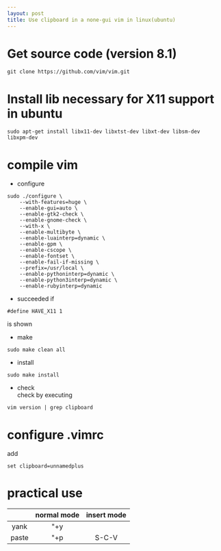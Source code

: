 ```yaml
---
layout: post
title: Use clipboard in a none-gui vim in linux(ubuntu)
---
```

# Get source code (version 8.1)  
```
git clone https://github.com/vim/vim.git
```

# Install lib necessary for X11 support in ubuntu  
```
sudo apt-get install libx11-dev libxtst-dev libxt-dev libsm-dev libxpm-dev
```

# compile vim  
- configure  
```
sudo ./configure \
    --with-features=huge \
    --enable-gui=auto \
    --enable-gtk2-check \
    --enable-gnome-check \
    --with-x \
    --enable-multibyte \
    --enable-luainterp=dynamic \
    --enable-gpm \
    --enable-cscope \
    --enable-fontset \
    --enable-fail-if-missing \
    --prefix=/usr/local \
    --enable-pythoninterp=dynamic \
    --enable-python3interp=dynamic \
    --enable-rubyinterp=dynamic
```  
- succeeded if  
```
#define HAVE_X11 1
```
is shown  
- make  
```
sudo make clean all
```  
- install  
```
sudo make install
```  
- check  
check by executing
```
vim version | grep clipboard
```

# configure .vimrc  
add
```
set clipboard=unnamedplus
```

# practical use
| | normal mode | insert mode |  
|:---:|:---:|:---:|  
| yank | "+y | |  
| paste | "+p | S-C-V |  

